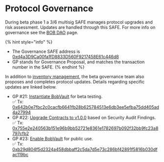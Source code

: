 # Protocol Governance

During beta phase 1 a 3/6 multisig SAFE manages protocol upgrades and risk assessment. Updates are handled through this SAFE. For more info on governance see the [BOB DAO](../bob-dao.md) page.&#x20;

{% hint style="info" %}
* The Governance SAFE address is [0xd4a3D9Ca00fa1fD8833D560F9217458E61c446d8](https://app.safe.global/matic:0xd4a3D9Ca00fa1fD8833D560F9217458E61c446d8/home)
* GP stands for Governance Proposal, and matches the transaction number in the SAFE.
{% endhint %}

In addition to [inventory management](../inventory-management/), the beta governance team also proposes and completes protocol updates. Details regarding specific updates are linked below.

* GP #21: [Instantiate BobVault](december-23-2022.-bobvault-beta-testing-infrastructure..md) for beta testing.\
  ✅ Tx: [0x642b0e7fbc2c0cacfb6641fb28b625784513e6db3ee5efba75dd405ad4a27994](https://polygonscan.com/tx/0x642b0e7fbc2c0cacfb6641fb28b625784513e6db3ee5efba75dd405ad4a27994)
* GP #22: [Upgrade Contracts to v1.0.0](upgrade-contracts-to-v1.0.0.md) based on Security Audit Findings.\
  ✅ Tx: [0x755e2e240563b151e96b9bb52721e8361e1782697b092f32bb9fc23a8797cfb2](https://polygonscan.com/tx/0x755e2e240563b151e96b9bb52721e8361e1782697b092f32bb9fc23a8797cfb2)
* GP #23: [Enable BobVault](upgrade-contracts-to-v1.0.0.md) for public use. \
  ✅ Tx: [0xb29d804f5d2324a458dbbaff2c5da7d5e73c286bf42891f5816b030dfac119bc](https://polygonscan.com/tx/0xb29d804f5d2324a458dbbaff2c5da7d5e73c286bf42891f5816b030dfac119bc)&#x20;



